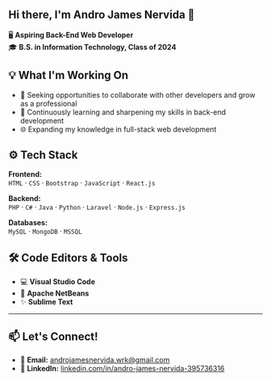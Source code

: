 Hi there, I'm Andro James Nervida 👋
---

🖥️ **Aspiring Back-End Web Developer**  
🎓 **B.S. in Information Technology, Class of 2024**


💡 What I'm Working On
---
- 🤝 Seeking opportunities to collaborate with other developers and grow as a professional  
- 📝 Continuously learning and sharpening my skills in back-end development  
- 🌐 Expanding my knowledge in full-stack web development  


⚙️ Tech Stack
---
**Frontend:**  
`HTML` · `CSS` · `Bootstrap` · `JavaScript` · `React.js`  

**Backend:**  
`PHP` · `C#` · `Java` · `Python` · `Laravel` · `Node.js` · `Express.js`  

**Databases:**  
`MySQL` · `MongoDB` · `MSSQL`  


🛠️ Code Editors & Tools
---
- 💻 **Visual Studio Code**  
- 🧊 **Apache NetBeans**  
- ✨ **Sublime Text**

---

📫 Let's Connect!
---
- 📧 **Email:** androjamesnervida.wrk@gmail.com  
- 🔗 **LinkedIn:** [linkedin.com/in/andro-james-nervida-395736316](https://www.linkedin.com/in/andro-james-nervida-395736316/)

